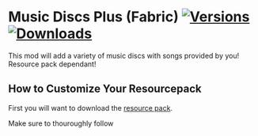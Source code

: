 # Music Discs Plus (Fabric) [![Versions](https://cf.way2muchnoise.eu/versions/musicdiscsplus_all.svg)](https://www.curseforge.com/minecraft/mc-mods/musicdiscsplus) [![Downloads](https://cf.way2muchnoise.eu/full_musicdiscsplus_downloads.svg)](https://www.curseforge.com/minecraft/mc-mods/musicdiscsplus)
This mod will add a variety of music discs with songs provided by you! Resource pack dependant!

## How to Customize Your Resourcepack
First you will want to download the [resource pack](https://github.com/puppimaniax13/MusicDiscsPlus-Resource-Pack).

Make sure to thouroughly follow
